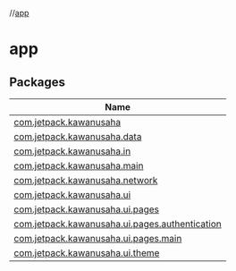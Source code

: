 //[app](index.md)

# app

## Packages

| Name |
|---|
| [com.jetpack.kawanusaha](app/com.jetpack.kawanusaha/index.md) |
| [com.jetpack.kawanusaha.data](app/com.jetpack.kawanusaha.data/index.md) |
| [com.jetpack.kawanusaha.in](app/com.jetpack.kawanusaha.in/index.md) |
| [com.jetpack.kawanusaha.main](app/com.jetpack.kawanusaha.main/index.md) |
| [com.jetpack.kawanusaha.network](app/com.jetpack.kawanusaha.network/index.md) |
| [com.jetpack.kawanusaha.ui](app/com.jetpack.kawanusaha.ui/index.md) |
| [com.jetpack.kawanusaha.ui.pages](app/com.jetpack.kawanusaha.ui.pages/index.md) |
| [com.jetpack.kawanusaha.ui.pages.authentication](app/com.jetpack.kawanusaha.ui.pages.authentication/index.md) |
| [com.jetpack.kawanusaha.ui.pages.main](app/com.jetpack.kawanusaha.ui.pages.main/index.md) |
| [com.jetpack.kawanusaha.ui.theme](app/com.jetpack.kawanusaha.ui.theme/index.md) |
